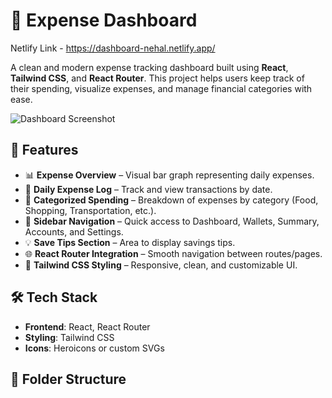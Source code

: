 # 💸 Expense Dashboard

Netlify Link - https://dashboard-nehal.netlify.app/

A clean and modern expense tracking dashboard built using **React**, **Tailwind CSS**, and **React Router**. This project helps users keep track of their spending, visualize expenses, and manage financial categories with ease.

![Dashboard Screenshot](./aa3e4e65-b6cf-4f84-9efe-80e65f66394d.png)

## 🚀 Features

- 📊 **Expense Overview** – Visual bar graph representing daily expenses.
- 📅 **Daily Expense Log** – Track and view transactions by date.
- 💼 **Categorized Spending** – Breakdown of expenses by category (Food, Shopping, Transportation, etc.).
- 📁 **Sidebar Navigation** – Quick access to Dashboard, Wallets, Summary, Accounts, and Settings.
- 💡 **Save Tips Section** – Area to display savings tips.
- 🌐 **React Router Integration** – Smooth navigation between routes/pages.
- 💅 **Tailwind CSS Styling** – Responsive, clean, and customizable UI.

## 🛠️ Tech Stack

- **Frontend**: React, React Router
- **Styling**: Tailwind CSS
- **Icons**: Heroicons or custom SVGs

## 📁 Folder Structure

